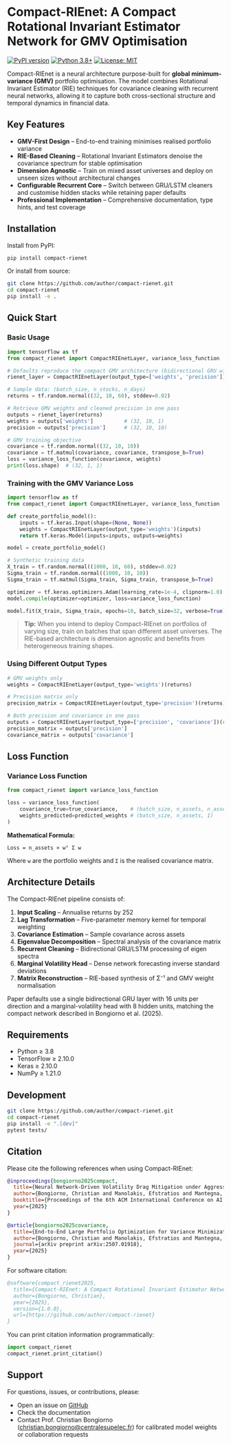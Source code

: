 # Compact-RIEnet: A Compact Rotational Invariant Estimator Network for GMV Optimisation

[![PyPI version](https://badge.fury.io/py/compact-rienet.svg)](https://badge.fury.io/py/compact-rienet)
[![Python 3.8+](https://img.shields.io/badge/python-3.8+-blue.svg)](https://www.python.org/downloads/)
[![License: MIT](https://img.shields.io/badge/License-MIT-yellow.svg)](https://opensource.org/licenses/MIT)

Compact-RIEnet is a neural architecture purpose-built for **global minimum-variance (GMV)** portfolio optimisation. The model combines Rotational Invariant Estimator (RIE) techniques for covariance cleaning with recurrent neural networks, allowing it to capture both cross-sectional structure and temporal dynamics in financial data.

## Key Features

- **GMV-First Design** – End-to-end training minimises realised portfolio variance
- **RIE-Based Cleaning** – Rotational Invariant Estimators denoise the covariance spectrum for stable optimisation
- **Dimension Agnostic** – Train on mixed asset universes and deploy on unseen sizes without architectural changes
- **Configurable Recurrent Core** – Switch between GRU/LSTM cleaners and customise hidden stacks while retaining paper defaults
- **Professional Implementation** – Comprehensive documentation, type hints, and test coverage

## Installation

Install from PyPI:

```bash
pip install compact-rienet
```

Or install from source:

```bash
git clone https://github.com/author/compact-rienet.git
cd compact-rienet
pip install -e .
```

## Quick Start

### Basic Usage

```python
import tensorflow as tf
from compact_rienet import CompactRIEnetLayer, variance_loss_function

# Defaults reproduce the compact GMV architecture (bidirectional GRU with 18 units)
rienet_layer = CompactRIEnetLayer(output_type=['weights', 'precision'])

# Sample data: (batch_size, n_stocks, n_days)
returns = tf.random.normal((32, 10, 60), stddev=0.02)

# Retrieve GMV weights and cleaned precision in one pass
outputs = rienet_layer(returns)
weights = outputs['weights']          # (32, 10, 1)
precision = outputs['precision']      # (32, 10, 10)

# GMV training objective
covariance = tf.random.normal((32, 10, 10))
covariance = tf.matmul(covariance, covariance, transpose_b=True)
loss = variance_loss_function(covariance, weights)
print(loss.shape)  # (32, 1, 1)
```

### Training with the GMV Variance Loss

```python
import tensorflow as tf
from compact_rienet import CompactRIEnetLayer, variance_loss_function

def create_portfolio_model():
    inputs = tf.keras.Input(shape=(None, None))
    weights = CompactRIEnetLayer(output_type='weights')(inputs)
    return tf.keras.Model(inputs=inputs, outputs=weights)

model = create_portfolio_model()

# Synthetic training data
X_train = tf.random.normal((1000, 10, 60), stddev=0.02)
Sigma_train = tf.random.normal((1000, 10, 10))
Sigma_train = tf.matmul(Sigma_train, Sigma_train, transpose_b=True)

optimizer = tf.keras.optimizers.Adam(learning_rate=1e-4, clipnorm=1.0)
model.compile(optimizer=optimizer, loss=variance_loss_function)

model.fit(X_train, Sigma_train, epochs=10, batch_size=32, verbose=True)
```

> **Tip:** When you intend to deploy Compact-RIEnet on portfolios of varying size, train on batches that span different asset universes. The RIE-based architecture is dimension agnostic and benefits from heterogeneous training shapes.

### Using Different Output Types

```python
# GMV weights only
weights = CompactRIEnetLayer(output_type='weights')(returns)

# Precision matrix only
precision_matrix = CompactRIEnetLayer(output_type='precision')(returns)

# Both precision and covariance in one pass
outputs = CompactRIEnetLayer(output_type=['precision', 'covariance'])(returns)
precision_matrix = outputs['precision']
covariance_matrix = outputs['covariance']
```

## Loss Function

### Variance Loss Function

```python
from compact_rienet import variance_loss_function

loss = variance_loss_function(
    covariance_true=true_covariance,    # (batch_size, n_assets, n_assets)
    weights_predicted=predicted_weights # (batch_size, n_assets, 1)
)
```

**Mathematical Formula:**
```
Loss = n_assets × wᵀ Σ w
```

Where `w` are the portfolio weights and `Σ` is the realised covariance matrix.

## Architecture Details

The Compact-RIEnet pipeline consists of:

1. **Input Scaling** – Annualise returns by 252
2. **Lag Transformation** – Five-parameter memory kernel for temporal weighting
3. **Covariance Estimation** – Sample covariance across assets
4. **Eigenvalue Decomposition** – Spectral analysis of the covariance matrix
5. **Recurrent Cleaning** – Bidirectional GRU/LSTM processing of eigen spectra
6. **Marginal Volatility Head** – Dense network forecasting inverse standard deviations
7. **Matrix Reconstruction** – RIE-based synthesis of Σ⁻¹ and GMV weight normalisation

Paper defaults use a single bidirectional GRU layer with 16 units per direction and a marginal-volatility head with 8 hidden units, matching the compact network described in Bongiorno et al. (2025).

## Requirements

- Python ≥ 3.8
- TensorFlow ≥ 2.10.0
- Keras ≥ 2.10.0
- NumPy ≥ 1.21.0

## Development

```bash
git clone https://github.com/author/compact-rienet.git
cd compact-rienet
pip install -e ".[dev]"
pytest tests/
```

## Citation

Please cite the following references when using Compact-RIEnet:

```bibtex
@inproceedings{bongiorno2025compact,
  title={Neural Network-Driven Volatility Drag Mitigation under Aggressive Leverage},
  author={Bongiorno, Christian and Manolakis, Efstratios and Mantegna, Rosario N.},
  booktitle={Proceedings of the 6th ACM International Conference on AI in Finance (ICAIF '25)},
  year={2025}
}

@article{bongiorno2025covariance,
  title={End-to-End Large Portfolio Optimization for Variance Minimization with Neural Networks through Covariance Cleaning},
  author={Bongiorno, Christian and Manolakis, Efstratios and Mantegna, Rosario N.},
  journal={arXiv preprint arXiv:2507.01918},
  year={2025}
}
```

For software citation:

```bibtex
@software{compact_rienet2025,
  title={Compact-RIEnet: A Compact Rotational Invariant Estimator Network for Global Minimum-Variance Optimisation},
  author={Bongiorno, Christian},
  year={2025},
  version={1.0.0},
  url={https://github.com/author/compact-rienet}
}
```

You can print citation information programmatically:

```python
import compact_rienet
compact_rienet.print_citation()
```

## Support

For questions, issues, or contributions, please:

- Open an issue on [GitHub](https://github.com/author/compact-rienet/issues)
- Check the documentation
- Contact Prof. Christian Bongiorno (<christian.bongiorno@centralesupelec.fr>) for calibrated model weights or collaboration requests
